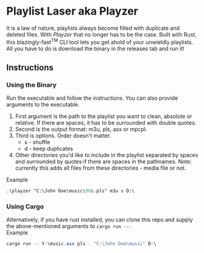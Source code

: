# Playlist Laser aka Playzer

It is a law of nature, playlists always become filled with duplicate and deleted files. With _Playzer_ that no longer has to be the case. Built with Rust, this blazingly-fast<sup>TM</sup> CLI tool lets you get ahold of your unwieldly playlists. All you have to do is download the binary in the releases tab and run it!

## Instructions
### Using the Binary

Run the executable and follow the instructions. You can also provide arguments to the executable.  
1. First argument is the path to the playlist you want to clean, absolute or relative. If there are spaces, it has to be surrounded with double quotes.
1. Second is the output format: m3u, pls, asx or mpcpl.
1. Third is options. Order doesn't matter.
   * s - shuffle
   * d - keep duplicates
1. Other directories you'd like to include in the playlist separated by spaces and surrounded by quotes if there are spaces in the pathnames. Note: currently this adds all files from these directories - media file or not.

Example   
```ps
.\playzer "C:\John Doe\music\90s.pls" m3u s D:\
```

### Using Cargo
Alternatively, if you have rust installed, you can clone this repo and supply the above-mentioned arguments to ```cargo run --```.  
Example   
```ps1 
cargo run -- Y:\music.asx pls . "C:\John Doe\music" D:\
```